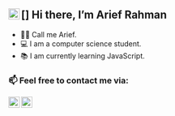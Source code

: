 ## [<img align="left" alt="arieeefrahman | waving-hand" width="22px" src="https://user-images.githubusercontent.com/1303154/88677602-1635ba80-d120-11ea-84d8-d263ba5fc3c0.gif" style="max-width:100%;"/>] Hi there, I’m Arief Rahman
- 🐱‍👤 Call me Arief.
- 💻 I am a computer science student.
- 📚 I am currently learning JavaScript.

### 📫 Feel free to contact me via:

[<img align="left" alt="arieeefrahman | gmail" width="22px" src="https://cdn4.iconfinder.com/data/icons/logos-brands-in-colors/48/google-gmail-256.png" style="max-width:100%;"/>][gmail]
[<img align="left" alt="arieeefrahman | linkedin" width="22px" src="https://cdn1.iconfinder.com/data/icons/logotypes/32/square-linkedin-512.png" style="max-width:100%;"/>][linkedin]

<!-- Account link -->
[gmail]: https://mail.google.com/mail/?view=cm&amp;fs=1&amp;to=arieeefrahman@gmail.com
[linkedin]: https://www.linkedin.com/in/arief-rahman-44ab041b7/


<!---
arieeefrahman/arieeefrahman is a ✨ special ✨ repository because its `README.md` (this file) appears on your GitHub profile.
You can click the Preview link to take a look at your changes.
--->

